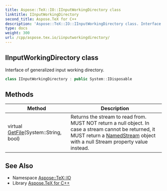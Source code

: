 ```yaml
---
title: Aspose::TeX::IO::IInputWorkingDirectory class
linktitle: IInputWorkingDirectory
second_title: Aspose.TeX for C++
description: 'Aspose::TeX::IO::IInputWorkingDirectory class. Interface of generalized input working directory in C++.'
type: docs
weight: 300
url: /cpp/aspose.tex.io/iinputworkingdirectory/
---
```

## IInputWorkingDirectory class


Interface of generalized input working directory.

```cpp
class IInputWorkingDirectory : public System::IDisposable
```

## Methods

| Method | Description |
| --- | --- |
| virtual [GetFile](./getfile/)(System::String, bool) | Returns the stream to read from. MUST NOT return a null object. In case a stream cannot be returned, it MUST return a [NamedStream](../namedstream/) object with a null Stream property value instead. |
## See Also

* Namespace [Aspose::TeX::IO](../)
* Library [Aspose.TeX for C++](../../)
